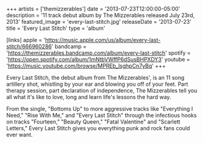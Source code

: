 +++
artists = ['themizzerables']
date = '2013-07-23T12:00:00-05:00'
description = '11 track debut album by The Mizzerables released July 23rd, 2013'
featured_image = 'every-last-stitch.jpg'
releaseDate = '2013-07-23'
title = 'Every Last Stitch'
type = 'album'

[links]
  apple = 'https://music.apple.com/us/album/every-last-stitch/666960286'
  bandcamp = 'https://themizzerables.bandcamp.com/album/every-last-stitch'
  spotify = 'https://open.spotify.com/album/1mNtbVWffP6dSusBHPXDY3'
  youtube = 'https://music.youtube.com/browse/MPREb_lsghpCn7yBq'
+++

Every Last Stitch, the debut album from The Mizzerables', is an 11 song artillery shot, whistling by your ear and blowing you off of your feet. Part therapy session, part declaration of independence, The Mizzerables tell you all what it's like to love, long and learn life's lessons the hard way.

From the single, "Bottoms Up" to more aggressive tracks like "Everything I Need," "Rise With Me," and "Every Last Stitch" through the infectious hooks on tracks "Fourteen," "Beauty Queen," "Fatal Valentine" and "Scarlett Letters," Every Last Stitch gives you everything punk and rock fans could ever want.
